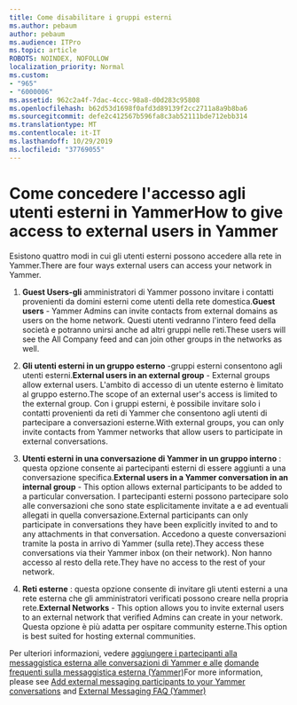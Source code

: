 ```yaml
---
title: Come disabilitare i gruppi esterni
ms.author: pebaum
author: pebaum
ms.audience: ITPro
ms.topic: article
ROBOTS: NOINDEX, NOFOLLOW
localization_priority: Normal
ms.custom:
- "965"
- "6000006"
ms.assetid: 962c2a4f-7dac-4ccc-98a8-d0d283c95808
ms.openlocfilehash: b62d53d1698f0afd3d89139f2cc2711a8a9b8ba6
ms.sourcegitcommit: defe2c412567b596fa8c3ab52111bde712ebb314
ms.translationtype: MT
ms.contentlocale: it-IT
ms.lasthandoff: 10/29/2019
ms.locfileid: "37769055"
---
```

# <a name="how-to-give-access-to-external-users-in-yammer"></a><span data-ttu-id="e07c3-102">Come concedere l'accesso agli utenti esterni in Yammer</span><span class="sxs-lookup"><span data-stu-id="e07c3-102">How to give access to external users in Yammer</span></span>

<span data-ttu-id="e07c3-103">Esistono quattro modi in cui gli utenti esterni possono accedere alla rete in Yammer.</span><span class="sxs-lookup"><span data-stu-id="e07c3-103">There are four ways external users can access your network in Yammer.</span></span>
  
1. <span data-ttu-id="e07c3-104">**Guest Users-gli** amministratori di Yammer possono invitare i contatti provenienti da domini esterni come utenti della rete domestica.</span><span class="sxs-lookup"><span data-stu-id="e07c3-104">**Guest users** - Yammer Admins can invite contacts from external domains as users on the home network.</span></span> <span data-ttu-id="e07c3-105">Questi utenti vedranno l'intero feed della società e potranno unirsi anche ad altri gruppi nelle reti.</span><span class="sxs-lookup"><span data-stu-id="e07c3-105">These users will see the All Company feed and can join other groups in the networks as well.</span></span>

2. <span data-ttu-id="e07c3-106">**Gli utenti esterni in un gruppo esterno** -gruppi esterni consentono agli utenti esterni.</span><span class="sxs-lookup"><span data-stu-id="e07c3-106">**External users in an external group** - External groups allow external users.</span></span> <span data-ttu-id="e07c3-107">L'ambito di accesso di un utente esterno è limitato al gruppo esterno.</span><span class="sxs-lookup"><span data-stu-id="e07c3-107">The scope of an external user's access is limited to the external group.</span></span> <span data-ttu-id="e07c3-108">Con i gruppi esterni, è possibile invitare solo i contatti provenienti da reti di Yammer che consentono agli utenti di partecipare a conversazioni esterne.</span><span class="sxs-lookup"><span data-stu-id="e07c3-108">With external groups, you can only invite contacts from Yammer networks that allow users to participate in external conversations.</span></span>

3. <span data-ttu-id="e07c3-109">**Utenti esterni in una conversazione di Yammer in un gruppo interno** : questa opzione consente ai partecipanti esterni di essere aggiunti a una conversazione specifica.</span><span class="sxs-lookup"><span data-stu-id="e07c3-109">**External users in a Yammer conversation in an internal group** - This option allows external participants to be added to a particular conversation.</span></span> <span data-ttu-id="e07c3-110">I partecipanti esterni possono partecipare solo alle conversazioni che sono state esplicitamente invitate a e ad eventuali allegati in quella conversazione.</span><span class="sxs-lookup"><span data-stu-id="e07c3-110">External participants can only participate in conversations they have been explicitly invited to and to any attachments in that conversation.</span></span> <span data-ttu-id="e07c3-111">Accedono a queste conversazioni tramite la posta in arrivo di Yammer (sulla rete).</span><span class="sxs-lookup"><span data-stu-id="e07c3-111">They access these conversations via their Yammer inbox (on their network).</span></span> <span data-ttu-id="e07c3-112">Non hanno accesso al resto della rete.</span><span class="sxs-lookup"><span data-stu-id="e07c3-112">They have no access to the rest of your network.</span></span>

4. <span data-ttu-id="e07c3-113">**Reti esterne** : questa opzione consente di invitare gli utenti esterni a una rete esterna che gli amministratori verificati possono creare nella propria rete.</span><span class="sxs-lookup"><span data-stu-id="e07c3-113">**External Networks** - This option allows you to invite external users to an external network that verified Admins can create in your network.</span></span> <span data-ttu-id="e07c3-114">Questa opzione è più adatta per ospitare community esterne.</span><span class="sxs-lookup"><span data-stu-id="e07c3-114">This option is best suited for hosting external communities.</span></span>

<span data-ttu-id="e07c3-115">Per ulteriori informazioni, vedere [aggiungere i partecipanti alla messaggistica esterna alle conversazioni di Yammer e alle](https://docs.microsoft.com/yammer/work-with-external-users/add-external-participants) [domande frequenti sulla messaggistica esterna (Yammer)](https://docs.microsoft.com/yammer/work-with-external-users/external-messaging-faq)</span><span class="sxs-lookup"><span data-stu-id="e07c3-115">For more information, please see [Add external messaging participants to your Yammer conversations](https://docs.microsoft.com/yammer/work-with-external-users/add-external-participants) and [External Messaging FAQ (Yammer)](https://docs.microsoft.com/yammer/work-with-external-users/external-messaging-faq)</span></span>
  